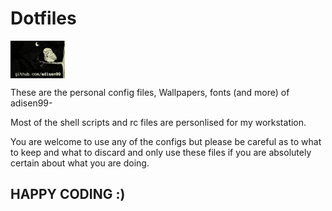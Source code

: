 # Dotfiles

<a href="https://adisen99.github.io">
    <img src=https://raw.githubusercontent.com/adisen99/dotfiles/master/images/logo.png" alt="adisen99 logo" title="adisen99" align="center" height="60" />
</a>

These are the personal config files, Wallpapers, fonts (and more) of adisen99-

Most of the shell scripts and rc files are personlised for my workstation.

You are welcome to use any of the configs but please be careful as to what to keep and what to discard and only use these files if you are absolutely certain about what you are doing.

## HAPPY CODING :)

